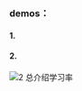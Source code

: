 ### demos：
#### 1.

#### 2.
![2 总介绍学习率](https://github.com/user-attachments/assets/33180088-96e8-419c-be17-488215f2e657)
####
